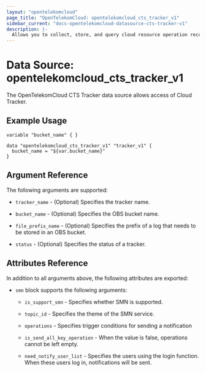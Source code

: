 ```yaml
---
layout: "opentelekomcloud"
page_title: "OpenTelekomCloud: opentelekomcloud_cts_tracker_v1"
sidebar_current: "docs-opentelekomcloud-datasource-cts-tracker-v1"
description: |-
  Allows you to collect, store, and query cloud resource operation records and use these records for security analysis, compliance auditing, resource tracking, and fault locating.
---
```


# Data Source: opentelekomcloud_cts_tracker_v1

The OpenTelekomCloud CTS Tracker data source allows access of Cloud Tracker.

## Example Usage


```hcl
variable "bucket_name" { }

data "opentelekomcloud_cts_tracker_v1" "tracker_v1" {
  bucket_name = "${var.bucket_name}"
}

```

## Argument Reference
The following arguments are supported:

* `tracker_name` - (Optional) Specifies the tracker name. 

* `bucket_name` - (Optional) Specifies the OBS bucket name.

* `file_prefix_name` - (Optional) Specifies the prefix of a log that needs to be stored in an OBS bucket. 

* `status` - (Optional) Specifies the status of a tracker. 


## Attributes Reference

In addition to all arguments above, the following attributes are exported:

* `smn` block supports the following arguments:

    * `is_support_smn` - Specifies whether SMN is supported.
    
    * `topic_id` - 	Specifies the theme of the SMN service.

    * `operations` - Specifies trigger conditions for sending a notification

    * `is_send_all_key_operation` - When the value is false, operations cannot be left empty.

    * `need_notify_user_list` - Specifies the users using the login function. When these users log in, notifications will be sent.

    